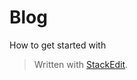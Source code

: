 # Blog
How to get started with 

> Written with [StackEdit](https://stackedit.io/).
<!--stackedit_data:
eyJoaXN0b3J5IjpbMjQzNTUxMjczXX0=
-->